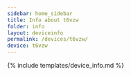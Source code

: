 ```yaml
---
sidebar: home_sidebar
title: Info about t6vzw
folder: info
layout: deviceinfo
permalink: /devices/t6vzw/
device: t6vzw
---
```

{% include templates/device_info.md %}
